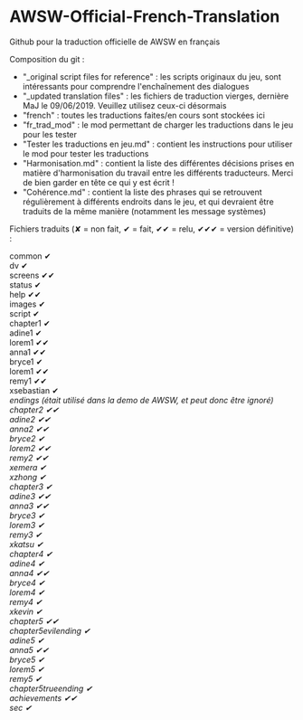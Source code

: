 # AWSW-Official-French-Translation
Github pour la traduction officielle de AWSW en français

Composition du git :<br/>
- "_original script files for reference" : les scripts originaux du jeu, sont intéressants pour comprendre l'enchaînement des dialogues
- "_updated translation files" : les fichiers de traduction vierges, dernière MaJ le 09/06/2019. Veuillez utilisez ceux-ci désormais
- "french" : toutes les traductions faites/en cours sont stockées ici
- "fr_trad_mod" : le mod permettant de charger les traductions dans le jeu pour les tester
- "Tester les traductions en jeu.md" : contient les instructions pour utiliser le mod pour tester les traductions
- "Harmonisation.md" : contient la liste des différentes décisions prises en matière d'harmonisation du travail entre les différents traducteurs. Merci de bien garder en tête ce qui y est écrit !
- "Cohérence.md" : contient la liste des phrases qui se retrouvent régulièrement à différents endroits dans le jeu, et qui devraient être traduits de la même manière (notamment les message systèmes)

Fichiers traduits (✘ = non fait, ✔ = fait, ✔✔ = relu, ✔✔✔ = version définitive) :

common ✔<br/>
dv ✔<br/>
screens ✔✔<br/>
status ✔<br/>
help ✔✔<br/>
images ✔<br/>
script ✔<br/>
chapter1 ✔<br/>
adine1 ✔<br/>
lorem1 ✔✔<br/>
anna1 ✔✔<br/>
bryce1 ✔<br/>
lorem1 ✔✔<br/>
remy1 ✔✔<br/>
xsebastian ✔<br/>
<i>endings (était utilisé dans la demo de AWSW, et peut donc être ignoré)<i/><br/>
chapter2 ✔✔<br/>
adine2 ✔✔<br/>
anna2 ✔✔<br/>
bryce2 ✔<br/>
lorem2 ✔✔<br/>
remy2 ✔✔<br/>
xemera ✔<br/>
xzhong ✔<br/>
chapter3 ✔<br/>
adine3 ✔✔<br/>
anna3 ✔✔<br/>
bryce3 ✔<br/>
lorem3 ✔<br/>
remy3 ✔<br/>
xkatsu ✔<br/>
chapter4 ✔<br/>
adine4 ✔<br/>
anna4 ✔✔<br/>
bryce4 ✔<br/>
lorem4 ✔<br/>
remy4 ✔<br/>
xkevin ✔<br/>
chapter5 ✔✔<br/>
chapter5evilending ✔<br/>
adine5 ✔<br/>
anna5 ✔✔<br/>
bryce5 ✔<br/>
lorem5 ✔<br/>
remy5 ✔<br/>
chapter5trueending ✔<br/>
achievements ✔✔<br/>
sec ✔<br/>
